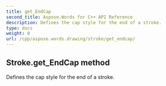 ```yaml
---
title: get_EndCap
second_title: Aspose.Words for C++ API Reference
description: Defines the cap style for the end of a stroke. 
type: docs
weight: 0
url: /cpp/aspose.words.drawing/stroke/get_endcap/
---
```

## Stroke.get_EndCap method


Defines the cap style for the end of a stroke. 

